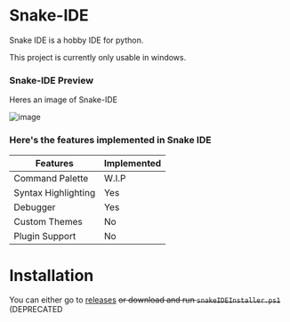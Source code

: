 <h1>Snake-IDE</h1>
Snake IDE is a hobby IDE for python.

This project is currently only usable in windows.
<h3>Snake-IDE Preview</h3>
Heres an image of Snake-IDE

![image](https://github.com/user-attachments/assets/a19d8dbd-d949-4020-8fd8-d687d841ec8a)

<h3>Here's the features implemented in Snake IDE</h3>

|Features|Implemented|
|-|-|
|Command Palette| W.I.P|
|Syntax Highlighting| Yes|
|Debugger | Yes|
|Custom Themes| No|
|Plugin Support| No|

<h1>Installation</h1>

You can either go to [releases](https://github.com/H1387Lmao/Snake-IDE/releases/latest)
~~or download and run `snakeIDEInstaller.ps1`~~ (DEPRECATED
